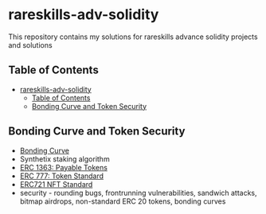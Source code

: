 # rareskills-adv-solidity

This repository contains my solutions for rareskills advance solidity projects and solutions

## Table of Contents

- [rareskills-adv-solidity](#rareskills-adv-solidity)
  - [Table of Contents](#table-of-contents)
  - [Bonding Curve and Token Security](#bonding-curve-and-token-security)

## Bonding Curve and Token Security
  * [Bonding Curve](https://yos.io/2018/11/10/bonding-curves/)
  * Synthetix staking algorithm
  * [ERC 1363: Payable Tokens](https://eips.ethereum.org/EIPS/eip-1363)
  * [ERC 777: Token Standard](https://eips.ethereum.org/EIPS/eip-777)
  * [ERC721 NFT Standard](https://eips.ethereum.org/EIPS/eip-721)
  * security - rounding bugs, frontrunning vulnerabilities, sandwich attacks, bitmap airdrops, non-standard ERC 20 tokens, bonding curves


